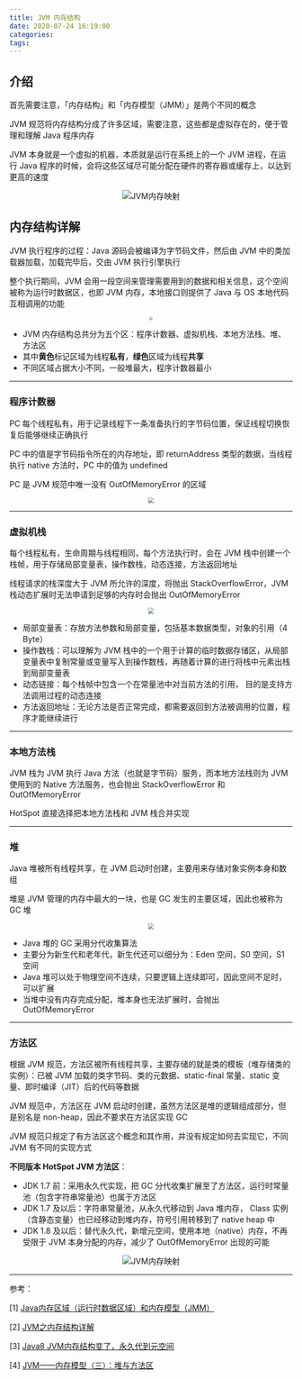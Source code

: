 ```yaml
---
title: JVM 内存结构
date: 2020-07-24 16:19:00
categories: 
tags:
---
```

## 介绍
首先需要注意，「内存结构」和「内存模型（JMM）」是两个不同的概念

JVM 规范将内存结构分成了许多区域，需要注意，这些都是虚拟存在的，便于管理和理解 Java 程序内存

JVM 本身就是一个虚拟的机器，本质就是运行在系统上的一个 JVM 进程，在运行 Java 程序的时候，会将这些区域尽可能分配在硬件的寄存器或缓存上，以达到更高的速度

<div align=center>

![JVM内存映射](/img/Java/JVM内存映射.jpg)

</div>

## 内存结构详解

JVM 执行程序的过程：Java 源码会被编译为字节码文件，然后由 JVM 中的类加载器加载，加载完毕后，交由 JVM 执行引擎执行

整个执行期间，JVM 会用一段空间来管理需要用到的数据和相关信息，这个空间被称为运行时数据区，也即 JVM 内存，本地接口则提供了 Java 与 OS 本地代码互相调用的功能

<div align=center>

<img src="/img/Java/JVM内存结构1.jpg" style="zoom:40%">

</div>

- JVM 内存结构总共分为五个区：程序计数器、虚拟机栈、本地方法栈、堆、方法区
- 其中**黄色**标记区域为线程**私有**，**绿色**区域为线程**共享**
- 不同区域占据大小不同，一般堆最大，程序计数器最小

---
### 程序计数器
PC 每个线程私有，用于记录线程下一条准备执行的字节码位置，保证线程切换恢复后能够继续正确执行

PC 中的值是字节码指令所在的内存地址，即 returnAddress 类型的数据，当线程执行 native 方法时，PC 中的值为 undefined

PC 是 JVM 规范中唯一没有 OutOfMemoryError 的区域

<div align=center>

<img src="/img/Java/PC.png" style="zoom:65%">

</div>

---
### 虚拟机栈
每个线程私有，生命周期与线程相同，每个方法执行时，会在 JVM 栈中创建一个栈帧，用于存储局部变量表，操作数栈，动态连接，方法返回地址

线程请求的栈深度大于 JVM 所允许的深度，将抛出 StackOverflowError，JVM 栈动态扩展时无法申请到足够的内存时会抛出 OutOfMemoryError

<div align=center>

<img src="/img/Java/JVMStack.png" style="zoom:65%">

</div>

- 局部变量表：存放方法参数和局部变量，包括基本数据类型，对象的引用（4 Byte）
- 操作数栈：可以理解为 JVM 栈中的一个用于计算的临时数据存储区，从局部变量表中复制常量或变量写入到操作数栈，再随着计算的进行将栈中元素出栈到局部变量表
- 动态链接：每个栈帧中包含一个在常量池中对当前方法的引用， 目的是支持方法调用过程的动态连接
- 方法返回地址：无论方法是否正常完成，都需要返回到方法被调用的位置，程序才能继续进行

---
### 本地方法栈
JVM 栈为 JVM 执行 Java 方法（也就是字节码）服务，而本地方法栈则为 JVM 使用到的 Native 方法服务，也会抛出 StackOverflowError 和 OutOfMemoryError

HotSpot 直接选择把本地方法栈和 JVM 栈合并实现


---
### 堆
Java 堆被所有线程共享，在 JVM 启动时创建，主要用来存储对象实例本身和数组

堆是 JVM 管理的内存中最大的一块，也是 GC 发生的主要区域，因此也被称为 GC 堆

<div align=center>

<img src="/img/Java/Heap.png" style="zoom:65%">

</div>

- Java 堆的 GC 采用分代收集算法
- 主要分为新生代和老年代，新生代还可以细分为：Eden 空间，S0 空间，S1 空间
- Java 堆可以处于物理空间不连续，只要逻辑上连续即可，因此空间不足时，可以扩展
- 当堆中没有内存完成分配，堆本身也无法扩展时，会抛出 OutOfMemoryError

---
### 方法区
根据 JVM 规范，方法区被所有线程共享，主要存储的就是类的模板（堆存储类的实例）：已被 JVM 加载的类字节码、类的元数据、static-final 常量、static 变量、即时编译（JIT）后的代码等数据

JVM 规范中，方法区在 JVM 启动时创建，虽然方法区是堆的逻辑组成部分，但是别名是 non-heap，因此不要求在方法区实现 GC

JVM 规范只规定了有方法区这个概念和其作用，并没有规定如何去实现它，不同 JVM 有不同的实现方式

**不同版本 HotSpot JVM 方法区**：  
- JDK 1.7 前：采用永久代实现，把 GC 分代收集扩展至了方法区，运行时常量池（包含字符串常量池）也属于方法区
- JDK 1.7 及以后：字符串常量池，从永久代移动到 Java 堆内存， Class 实例（含静态变量）也已经移动到堆内存，符号引用转移到了 native heap 中
- JDK 1.8 及以后：替代永久代，新增元空间，使用本地（native）内存，不再受限于 JVM 本身分配的内存，减少了 OutOfMemoryError 出现的可能


<div align=center>

![JVM内存映射](/img/Java/MethodArea.png)

</div>


---
参考：

[1] [Java内存区域（运行时数据区域）和内存模型（JMM）](https://www.cnblogs.com/czwbig/p/11127124.html)

[2] [JVM之内存结构详解](https://www.choupangxia.com/2019/10/18/jvm%E4%B9%8B%E5%86%85%E5%AD%98%E7%BB%93%E6%9E%84%E8%AF%A6%E8%A7%A3/)

[3] [Java8 JVM内存结构变了，永久代到元空间](https://www.cnblogs.com/secbro/p/11718987.html)

[4] [JVM——内存模型（三）：堆与方法区](https://blog.csdn.net/Searchin_R/article/details/84972579)